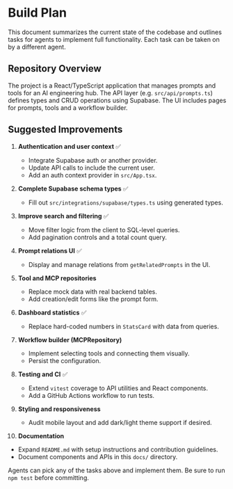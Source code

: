 # Build Plan

This document summarizes the current state of the codebase and outlines tasks for agents to implement full functionality. Each task can be taken on by a different agent.

## Repository Overview

The project is a React/TypeScript application that manages prompts and tools for an AI engineering hub. The API layer (e.g. `src/api/prompts.ts`) defines types and CRUD operations using Supabase. The UI includes pages for prompts, tools and a workflow builder.

## Suggested Improvements

1. **Authentication and user context** ✅
   - Integrate Supabase auth or another provider.
   - Update API calls to include the current user.
   - Add an auth context provider in `src/App.tsx`.

2. **Complete Supabase schema types** ✅
   - Fill out `src/integrations/supabase/types.ts` using generated types.

3. **Improve search and filtering** ✅
   - Move filter logic from the client to SQL-level queries.
   - Add pagination controls and a total count query.

4. **Prompt relations UI** ✅
   - Display and manage relations from `getRelatedPrompts` in the UI.

5. **Tool and MCP repositories**
   - Replace mock data with real backend tables.
   - Add creation/edit forms like the prompt form.

6. **Dashboard statistics** ✅
   - Replace hard-coded numbers in `StatsCard` with data from queries.

7. **Workflow builder (MCPRepository)**
   - Implement selecting tools and connecting them visually.
   - Persist the configuration.

8. **Testing and CI** ✅
   - Extend `vitest` coverage to API utilities and React components.
   - Add a GitHub Actions workflow to run tests.

9. **Styling and responsiveness**
   - Audit mobile layout and add dark/light theme support if desired.

10. **Documentation**
   - Expand `README.md` with setup instructions and contribution guidelines.
   - Document components and APIs in this `docs/` directory.

Agents can pick any of the tasks above and implement them. Be sure to run `npm test` before committing.

